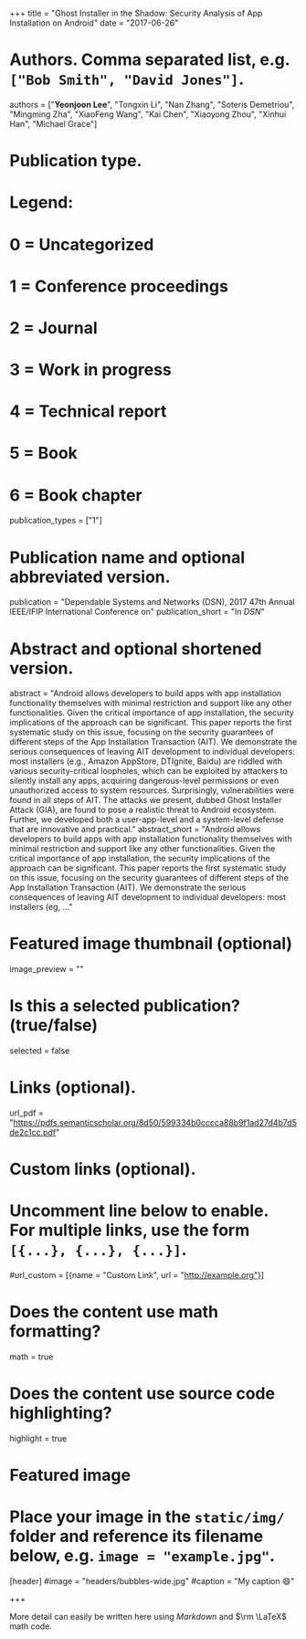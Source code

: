 +++
title = "Ghost Installer in the Shadow: Security Analysis of App Installation on Android"
date = "2017-06-26"

# Authors. Comma separated list, e.g. `["Bob Smith", "David Jones"]`.
authors = ["**Yeonjoon Lee**", "Tongxin Li", "Nan Zhang", "Soteris Demetriou", "Mingming Zha", "XiaoFeng Wang", "Kai Chen", "Xiaoyong Zhou", "Xinhui Han", "Michael Grace"]

# Publication type.
# Legend:
# 0 = Uncategorized
# 1 = Conference proceedings
# 2 = Journal
# 3 = Work in progress
# 4 = Technical report
# 5 = Book
# 6 = Book chapter
publication_types = ["1"]

# Publication name and optional abbreviated version.
publication = "Dependable Systems and Networks (DSN), 2017 47th Annual IEEE/IFIP International Conference on"
publication_short = "In *DSN*"

# Abstract and optional shortened version.
abstract = "Android allows developers to build apps with app installation functionality themselves with minimal restriction and support like any other functionalities. Given the critical importance of app installation, the security implications of the approach can be significant. This paper reports the first systematic study on this issue, focusing on the security guarantees of different steps of the App Installation Transaction (AIT). We demonstrate the serious consequences of leaving AIT development to individual developers: most installers (e.g., Amazon AppStore, DTIgnite, Baidu) are riddled with various security-critical loopholes, which can be exploited by attackers to silently install any apps, acquiring dangerous-level permissions or even unauthorized access to system resources. Surprisingly, vulnerabilities were found in all steps of AIT. The attacks we present, dubbed Ghost Installer Attack (GIA), are found to pose a realistic threat to Android ecosystem. Further, we developed both a user-app-level and a system-level defense that are innovative and practical."
abstract_short = "Android allows developers to build apps with app installation functionality themselves with minimal restriction and support like any other functionalities. Given the critical importance of app installation, the security implications of the approach can be significant. This paper reports the first systematic study on this issue, focusing on the security guarantees of different steps of the App Installation Transaction (AIT). We demonstrate the serious consequences of leaving AIT development to individual developers: most installers (eg, ..."

# Featured image thumbnail (optional)
image_preview = ""

# Is this a selected publication? (true/false)
selected = false


# Links (optional).
url_pdf = "https://pdfs.semanticscholar.org/8d50/599334b0cccca88b9f1ad27d4b7d5de2c1cc.pdf"


# Custom links (optional).
#   Uncomment line below to enable. For multiple links, use the form `[{...}, {...}, {...}]`.
#url_custom = [{name = "Custom Link", url = "http://example.org"}]

# Does the content use math formatting?
math = true

# Does the content use source code highlighting?
highlight = true

# Featured image
# Place your image in the `static/img/` folder and reference its filename below, e.g. `image = "example.jpg"`.
[header]
#image = "headers/bubbles-wide.jpg"
#caption = "My caption :smile:"

+++

More detail can easily be written here using *Markdown* and $\rm \LaTeX$ math code.
